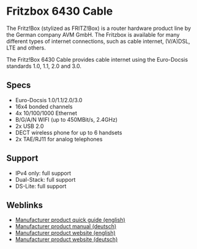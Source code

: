 # Fritzbox 6430 Cable

The Fritz!Box (stylized as FRITZ!Box) is a router hardware product line by the German company AVM GmbH. The Fritzbox is available for many different types of internet connections, such as cable internet, (V/A)DSL, LTE and others.

The Fritz!Box 6430 Cable provides cable internet using the Euro-Docsis standards 1.0, 1.1, 2.0 and 3.0.

## Specs

* Euro-Docsis 1.0/1.1/2.0/3.0
* 16x4 bonded channels
* 4x 10/100/1000 Ethernet
* B/G/A/N WIFI (up to 450MBit/s, 2.4GHz)
* 2x USB 2.0
* DECT wireless phone for up to 6 handsets
* 2x TAE/RJ11 for analog telephones

## Support

* IPv4 only: full support
* Dual-Stack: full support
* DS-Lite: full support

## Weblinks

* [Manufacturer product quick guide (english)](https://assets.avm.de/files/docs/fritzbox/fritzbox-6430/fritzbox-6430_qig_en_GB.pdf)
* [Manufacturer product manual (deutsch)](https://assets.avm.de/files/docs/fritzbox/fritzbox-6430/fritzbox-6430_man_de_DE.pdf)
* [Manufacturer product website (english)](https://en.avm.de/products/fritzbox/fritzbox-6430-cable/)
* [Manufacturer product website (deutsch)](https://avm.de/produkte/fritzbox/fritzbox-6430-cable/)
